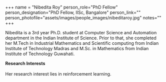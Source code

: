 +++
name = "Nibedita Roy"
person_role="PhD Fellow"
person_designation="PhD Fellow, IISc, Bangalore"
person_link=""
person_photofile="assets/images/people_images/nibeditaroy.jpg"
notes=""
+++


Nibedita is a 3rd year Ph.D. student at Computer Science and Automation department in the Indian Institute of Science. Prior to that, she completed her M.Tech in Industrial Mathematics and Scientific computing from Indian Institute of Technology Madras and M.Sc. in Mathematics from Indian Institute of Technology Guwahati. 

<b>Research Interests</b>
<br><br>
Her research interest lies in reinforcement learning.

	

